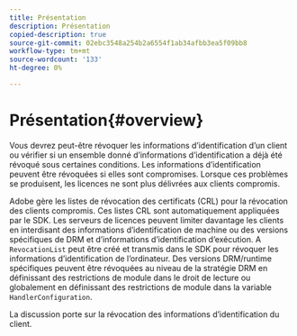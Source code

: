 ```yaml
---
title: Présentation
description: Présentation
copied-description: true
source-git-commit: 02ebc3548a254b2a6554f1ab34afbb3ea5f09bb8
workflow-type: tm+mt
source-wordcount: '133'
ht-degree: 0%

---
```


# Présentation{#overview}

Vous devrez peut-être révoquer les informations d’identification d’un client ou vérifier si un ensemble donné d’informations d’identification a déjà été révoqué sous certaines conditions. Les informations d’identification peuvent être révoquées si elles sont compromises. Lorsque ces problèmes se produisent, les licences ne sont plus délivrées aux clients compromis.

Adobe gère les listes de révocation des certificats (CRL) pour la révocation des clients compromis. Ces listes CRL sont automatiquement appliquées par le SDK. Les serveurs de licences peuvent limiter davantage les clients en interdisant des informations d’identification de machine ou des versions spécifiques de DRM et d’informations d’identification d’exécution. A `RevocationList` peut être créé et transmis dans le SDK pour révoquer les informations d’identification de l’ordinateur. Des versions DRM/runtime spécifiques peuvent être révoquées au niveau de la stratégie DRM en définissant des restrictions de module dans le droit de lecture ou globalement en définissant des restrictions de module dans la variable `HandlerConfiguration`.

La discussion porte sur la révocation des informations d’identification du client.
